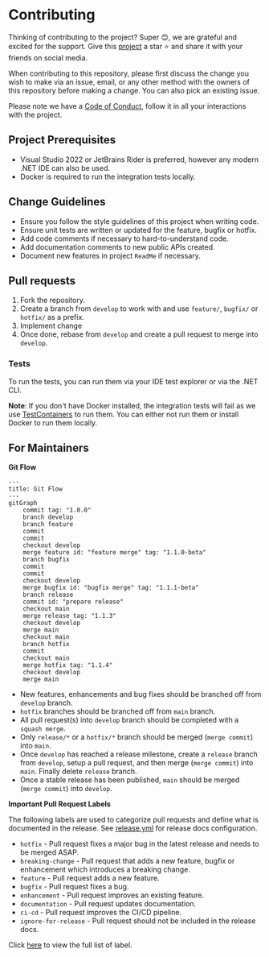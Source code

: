 # Contributing

Thinking of contributing to the project? Super 😊, we are grateful and excited for the support. Give this [project](https://github.com/mishael-o/Dapper.SimpleSqlBuilder) a star ⭐️ and share it with your friends on social media.

When contributing to this repository, please first discuss the change you wish to make via an issue, email, or any other method with the owners of this repository before making a change. You can also pick an existing issue.

Please note we have a [Code of Conduct](https://github.com/mishael-o/Dapper.SimpleSqlBuilder/blob/main/docs/CODE_OF_CONDUCT.md), follow it in all your interactions with the project.

## Project Prerequisites

- Visual Studio 2022 or JetBrains Rider is preferred, however any modern .NET IDE can also be used.
- Docker is required to run the integration tests locally.

## Change Guidelines

- Ensure you follow the style guidelines of this project when writing code.
- Ensure unit tests are written or updated for the feature, bugfix or hotfix.
- Add code comments if necessary to hard-to-understand code.
- Add documentation comments to new public APIs created.
- Document new features in project `ReadMe` if necessary.

## Pull requests

1. Fork the repository.
2. Create a branch from `develop` to work with and use `feature/`, `bugfix/` or `hotfix/` as a prefix.
3. Implement change
4. Once done, rebase from `develop` and create a pull request to merge into `develop`.

### Tests

To run the tests, you can run them via your IDE test explorer or via the .NET CLI.

**Note**: If you don't have Docker installed, the integration tests will fail as we use [TestContainers](https://github.com/testcontainers/testcontainers-dotnet) to run them. You can either not run them or install Docker to run them locally.

## For Maintainers

**Git Flow**

```mermaid
---
title: Git Flow
---
gitGraph
    commit tag: "1.0.0"
    branch develop
    branch feature
    commit
    commit
    checkout develop
    merge feature id: "feature merge" tag: "1.1.0-beta"
    branch bugfix
    commit
    commit
    checkout develop
    merge bugfix id: "bugfix merge" tag: "1.1.1-beta"
    branch release
    commit id: "prepare release"
    checkout main
    merge release tag: "1.1.3"
    checkout develop
    merge main
    checkout main
    branch hotfix
    commit
    checkout main
    merge hotfix tag: "1.1.4"
    checkout develop
    merge main
```

- New features, enhancements and bug fixes should be branched off from `develop` branch.
- `hotfix` branches should be branched off from `main` branch.
- All pull request(s) into `develop` branch should be completed with a `squash merge`.
- Only `release/*` or a `hotfix/*` branch should be merged (`merge commit`) into `main`.
- Once `develop` has reached a release milestone, create a `release` branch from `develop`, setup a pull request, and then merge (`merge commit`) into `main`. Finally delete `release` branch.
- Once a stable release has been published, `main` should be merged (`merge commit`) into `develop`.

**Important Pull Request Labels**

The following labels are used to categorize pull requests and define what is documented in the release. See [release.yml](https://github.com/mishael-o/Dapper.SimpleSqlBuilder/blob/main/.github/release.yml) for release docs configuration.

- `hotfix` - Pull request fixes a major bug in the latest release and needs to be merged ASAP.
- `breaking-change` - Pull request that adds a new feature, bugfix or enhancement which introduces a breaking change.
- `feature` - Pull request adds a new feature.
- `bugfix` - Pull request fixes a bug.
- `enhancement` - Pull request improves an existing feature.
- `documentation` - Pull request updates documentation.
- `ci-cd` - Pull request improves the CI/CD pipeline.
- `ignore-for-release` - Pull request should not be included in the release docs.

Click [here](https://github.com/mishael-o/Dapper.SimpleSqlBuilder/labels) to view the full list of label.
